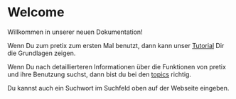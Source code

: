 # Welcome

Willkommen in unserer neuen Dokumentation! 

Wenn Du zum pretix zum ersten Mal benutzt, dann kann unser [Tutorial](../tutorial/getting-started.md) Dir die Grundlagen zeigen. 

Wenn Du nach detaillierteren Informationen über die Funktionen von pretix und ihre Benutzung suchst, dann bist du bei den [topics](/docs/topics/index.md) richtig. 

Du kannst auch ein Suchwort im Suchfeld oben auf der Webseite eingeben. 